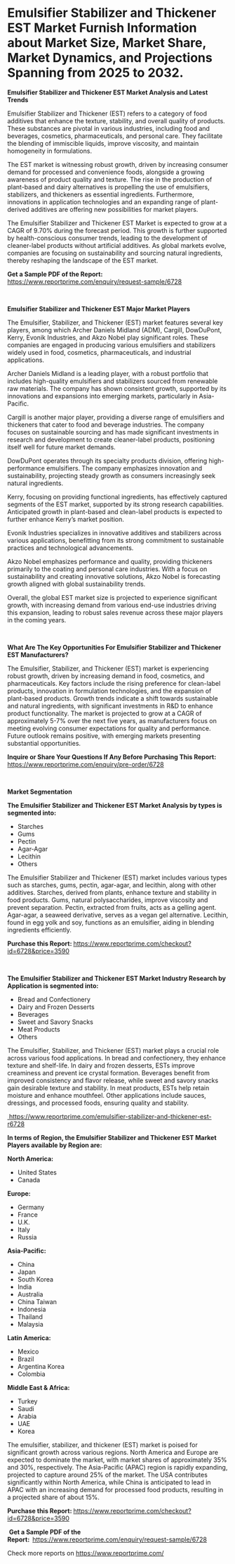 <p><h1>Emulsifier Stabilizer and Thickener EST Market Furnish Information about Market Size, Market Share, Market Dynamics, and Projections Spanning from 2025 to 2032.</h1></p><p><strong>Emulsifier Stabilizer and Thickener EST Market Analysis and Latest Trends</strong></p>
<p><p>Emulsifier Stabilizer and Thickener (EST) refers to a category of food additives that enhance the texture, stability, and overall quality of products. These substances are pivotal in various industries, including food and beverages, cosmetics, pharmaceuticals, and personal care. They facilitate the blending of immiscible liquids, improve viscosity, and maintain homogeneity in formulations.</p><p>The EST market is witnessing robust growth, driven by increasing consumer demand for processed and convenience foods, alongside a growing awareness of product quality and texture. The rise in the production of plant-based and dairy alternatives is propelling the use of emulsifiers, stabilizers, and thickeners as essential ingredients. Furthermore, innovations in application technologies and an expanding range of plant-derived additives are offering new possibilities for market players.</p><p>The Emulsifier Stabilizer and Thickener EST Market is expected to grow at a CAGR of 9.70% during the forecast period. This growth is further supported by health-conscious consumer trends, leading to the development of cleaner-label products without artificial additives. As global markets evolve, companies are focusing on sustainability and sourcing natural ingredients, thereby reshaping the landscape of the EST market.</p></p>
<p><strong>Get a Sample PDF of the Report:&nbsp;</strong> <a href="https://www.reportprime.com/enquiry/request-sample/6728?utm_campaign=2724&utm_medium=2&utm_source=Github&utm_content=ia&utm_term=19032025&utm_id=emulsifier-stabilizer-and-thickener-est">https://www.reportprime.com/enquiry/request-sample/6728</a></p>
<p>&nbsp;</p>
<p><strong>Emulsifier Stabilizer and Thickener EST Major Market Players</strong></p>
<p><p>The Emulsifier, Stabilizer, and Thickener (EST) market features several key players, among which Archer Daniels Midland (ADM), Cargill, DowDuPont, Kerry, Evonik Industries, and Akzo Nobel play significant roles. These companies are engaged in producing various emulsifiers and stabilizers widely used in food, cosmetics, pharmaceuticals, and industrial applications.</p><p>Archer Daniels Midland is a leading player, with a robust portfolio that includes high-quality emulsifiers and stabilizers sourced from renewable raw materials. The company has shown consistent growth, supported by its innovations and expansions into emerging markets, particularly in Asia-Pacific.</p><p>Cargill is another major player, providing a diverse range of emulsifiers and thickeners that cater to food and beverage industries. The company focuses on sustainable sourcing and has made significant investments in research and development to create cleaner-label products, positioning itself well for future market demands.</p><p>DowDuPont operates through its specialty products division, offering high-performance emulsifiers. The company emphasizes innovation and sustainability, projecting steady growth as consumers increasingly seek natural ingredients.</p><p>Kerry, focusing on providing functional ingredients, has effectively captured segments of the EST market, supported by its strong research capabilities. Anticipated growth in plant-based and clean-label products is expected to further enhance Kerry’s market position.</p><p>Evonik Industries specializes in innovative additives and stabilizers across various applications, benefitting from its strong commitment to sustainable practices and technological advancements.</p><p>Akzo Nobel emphasizes performance and quality, providing thickeners primarily to the coating and personal care industries. With a focus on sustainability and creating innovative solutions, Akzo Nobel is forecasting growth aligned with global sustainability trends.</p><p>Overall, the global EST market size is projected to experience significant growth, with increasing demand from various end-use industries driving this expansion, leading to robust sales revenue across these major players in the coming years.</p></p>
<p>&nbsp;</p>
<p><strong>What Are The Key Opportunities For Emulsifier Stabilizer and Thickener EST Manufacturers?</strong></p>
<p><p>The Emulsifier, Stabilizer, and Thickener (EST) market is experiencing robust growth, driven by increasing demand in food, cosmetics, and pharmaceuticals. Key factors include the rising preference for clean-label products, innovation in formulation technologies, and the expansion of plant-based products. Growth trends indicate a shift towards sustainable and natural ingredients, with significant investments in R&D to enhance product functionality. The market is projected to grow at a CAGR of approximately 5-7% over the next five years, as manufacturers focus on meeting evolving consumer expectations for quality and performance. Future outlook remains positive, with emerging markets presenting substantial opportunities.</p></p>
<p><strong>Inquire or Share Your Questions If Any Before Purchasing This Report:</strong> <a href="https://www.reportprime.com/enquiry/pre-order/6728?utm_campaign=2724&utm_medium=2&utm_source=Github&utm_content=ia&utm_term=19032025&utm_id=emulsifier-stabilizer-and-thickener-est">https://www.reportprime.com/enquiry/pre-order/6728</a></p>
<p>&nbsp;</p>
<p><strong>Market Segmentation</strong></p>
<p><strong>The Emulsifier Stabilizer and Thickener EST Market Analysis by types is segmented into:</strong></p>
<p><ul><li>Starches</li><li>Gums</li><li>Pectin</li><li>Agar-Agar</li><li>Lecithin</li><li>Others</li></ul></p>
<p><p>The Emulsifier Stabilizer and Thickener (EST) market includes various types such as starches, gums, pectin, agar-agar, and lecithin, along with other additives. Starches, derived from plants, enhance texture and stability in food products. Gums, natural polysaccharides, improve viscosity and prevent separation. Pectin, extracted from fruits, acts as a gelling agent. Agar-agar, a seaweed derivative, serves as a vegan gel alternative. Lecithin, found in egg yolk and soy, functions as an emulsifier, aiding in blending ingredients efficiently.</p></p>
<p><strong>Purchase this Report:&nbsp;</strong><a href="https://www.reportprime.com/checkout?id=6728&price=3590&utm_campaign=2724&utm_medium=2&utm_source=Github&utm_content=ia&utm_term=19032025&utm_id=emulsifier-stabilizer-and-thickener-est">https://www.reportprime.com/checkout?id=6728&price=3590</a></p>
<p>&nbsp;</p>
<p><strong>The Emulsifier Stabilizer and Thickener EST Market Industry Research by Application is segmented into:</strong></p>
<p><ul><li>Bread and Confectionery</li><li>Dairy and Frozen Desserts</li><li>Beverages</li><li>Sweet and Savory Snacks</li><li>Meat Products</li><li>Others</li></ul></p>
<p><p>The Emulsifier, Stabilizer, and Thickener (EST) market plays a crucial role across various food applications. In bread and confectionery, they enhance texture and shelf-life. In dairy and frozen desserts, ESTs improve creaminess and prevent ice crystal formation. Beverages benefit from improved consistency and flavor release, while sweet and savory snacks gain desirable texture and stability. In meat products, ESTs help retain moisture and enhance mouthfeel. Other applications include sauces, dressings, and processed foods, ensuring quality and stability.</p></p>
<p><a href="https://www.reportprime.com/emulsifier-stabilizer-and-thickener-est-r6728?utm_campaign=2724&utm_medium=2&utm_source=Github&utm_content=ia&utm_term=19032025&utm_id=emulsifier-stabilizer-and-thickener-est">&nbsp;https://www.reportprime.com/emulsifier-stabilizer-and-thickener-est-r6728</a></p>
<p><strong>In terms of Region, the Emulsifier Stabilizer and Thickener EST Market Players available by Region are:</strong></p>
<p>
    <p> <strong> North America: </strong>
        <ul>
            <li>United States</li>
            <li>Canada</li>
        </ul>
        </p> 
    <p> <strong> Europe: </strong>
        <ul>
            <li>Germany</li>
            <li>France</li>
            <li>U.K.</li>
            <li>Italy</li>
            <li>Russia</li>
        </ul>
        </p> 
    <p> <strong> Asia-Pacific: </strong>
        <ul>
            <li>China</li>
            <li>Japan</li>
            <li>South Korea</li>
            <li>India</li>
            <li>Australia</li>
            <li>China Taiwan</li>
            <li>Indonesia</li>
            <li>Thailand</li>
            <li>Malaysia</li>
        </ul>
        </p> 
    <p> <strong> Latin America: </strong>
        <ul>
            <li>Mexico</li>
            <li>Brazil</li>
            <li>Argentina Korea</li>
            <li>Colombia</li>
        </ul>
        </p> 
    <p> <strong> Middle East & Africa: </strong>
        <ul>
            <li>Turkey</li>
            <li>Saudi</li>
            <li>Arabia</li>
            <li>UAE</li>
            <li>Korea</li>
        </ul>
    </p>
    </p>
<p><p>The emulsifier, stabilizer, and thickener (EST) market is poised for significant growth across various regions. North America and Europe are expected to dominate the market, with market shares of approximately 35% and 30%, respectively. The Asia-Pacific (APAC) region is rapidly expanding, projected to capture around 25% of the market. The USA contributes significantly within North America, while China is anticipated to lead in APAC with an increasing demand for processed food products, resulting in a projected share of about 15%.</p></p>
<p><strong>Purchase this Report: </strong><a href="https://www.reportprime.com/checkout?id=6728&price=3590&utm_campaign=2724&utm_medium=2&utm_source=Github&utm_content=ia&utm_term=19032025&utm_id=emulsifier-stabilizer-and-thickener-est">https://www.reportprime.com/checkout?id=6728&price=3590</a></p>
<p>&nbsp;<strong>Get a Sample PDF of the Report:&nbsp;&nbsp;</strong><a href="https://www.reportprime.com/enquiry/request-sample/6728?utm_campaign=2724&utm_medium=2&utm_source=Github&utm_content=ia&utm_term=19032025&utm_id=emulsifier-stabilizer-and-thickener-est">https://www.reportprime.com/enquiry/request-sample/6728</a></p>
<p><strong></strong></p>
<p>Check more reports on <a href="https://www.reportprime.com/?utm_campaign=2724&utm_medium=2&utm_source=Github&utm_content=ia&utm_term=19032025&utm_id=emulsifier-stabilizer-and-thickener-est">https://www.reportprime.com/</a></p>